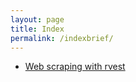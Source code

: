 ```yaml
---
layout: page
title: Index
permalink: /indexbrief/
---
```


 
 
* [Web scraping with rvest](https://bskc.github.io/sk.github.io/webscraping-rvest/)


